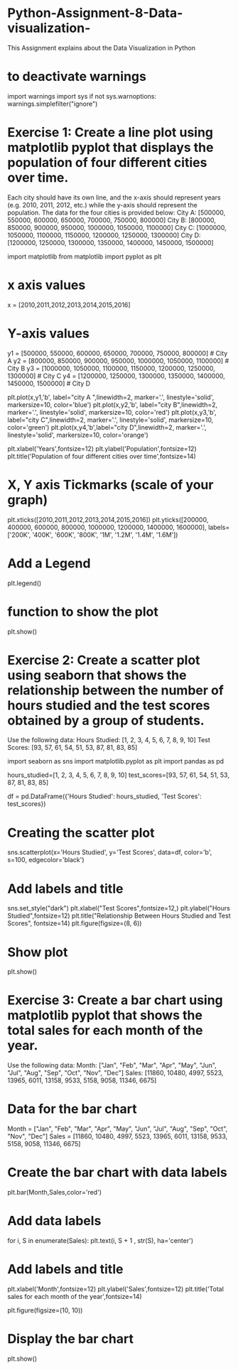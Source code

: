 # Python-Assignment-8-Data-visualization-
This  Assignment explains about the Data Visualization in Python
# to deactivate warnings
import warnings
import sys
if not sys.warnoptions:
    warnings.simplefilter("ignore")
# Exercise 1: Create a line plot using matplotlib pyplot that displays the population of four different cities over time. 
Each city should have its own line, and the x-axis should represent years (e.g. 2010, 2011, 2012, etc.) while the y-axis should represent the population. 
The data for the four cities is provided below: 
City A: [500000, 550000, 600000, 650000, 700000, 750000, 800000] 
City B: [800000, 850000, 900000, 950000, 1000000, 1050000, 1100000] 
City C: [1000000, 1050000, 1100000, 1150000, 1200000, 1250000, 1300000] 
City D: [1200000, 1250000, 1300000, 1350000, 1400000, 1450000, 1500000] 

import matplotlib
from matplotlib import pyplot as plt

# x axis values
x = [2010,2011,2012,2013,2014,2015,2016]
# Y-axis values
y1 = [500000, 550000, 600000, 650000, 700000, 750000, 800000]  # City A
y2 = [800000, 850000, 900000, 950000, 1000000, 1050000, 1100000]  # City B
y3 = [1000000, 1050000, 1100000, 1150000, 1200000, 1250000, 1300000]  # City C
y4 = [1200000, 1250000, 1300000, 1350000, 1400000, 1450000, 1500000]  # City D


plt.plot(x,y1,'b', label="city A ",linewidth=2, marker='.', linestyle='solid', markersize=10, color='blue')
plt.plot(x,y2,'b', label="city B",linewidth=2, marker='.', linestyle='solid', markersize=10, color='red')
plt.plot(x,y3,'b', label="city C",linewidth=2, marker='.', linestyle='solid', markersize=10, color='green')
plt.plot(x,y4,'b',label="city D",linewidth=2, marker='.', linestyle='solid', markersize=10, color='orange')

plt.xlabel('Years',fontsize=12)
plt.ylabel('Population',fontsize=12)
plt.title('Population of four different cities over time',fontsize=14)


# X, Y axis Tickmarks (scale of your graph)
plt.xticks([2010,2011,2012,2013,2014,2015,2016])
plt.yticks([200000, 400000, 600000, 800000, 1000000, 1200000, 1400000, 1600000], 
           labels=['200K', '400K', '600K', '800K', '1M', '1.2M', '1.4M', '1.6M'])


# Add a Legend
plt.legend() 
# function to show the plot
plt.show()

# Exercise 2: Create a scatter plot using seaborn that shows the relationship between the number of hours studied and the test scores obtained by a group of students.
Use the following data: Hours Studied: [1, 2, 3, 4, 5, 6, 7, 8, 9, 10] 
Test Scores: [93, 57, 61, 54, 51, 53, 87, 81, 83, 85] 

import seaborn as sns
import matplotlib.pyplot as plt
import pandas as pd

hours_studied=[1, 2, 3, 4, 5, 6, 7, 8, 9, 10] 
test_scores=[93, 57, 61, 54, 51, 53, 87, 81, 83, 85] 

df = pd.DataFrame({'Hours Studied': hours_studied, 'Test Scores': test_scores})

# Creating the scatter plot
sns.scatterplot(x='Hours Studied', y='Test Scores', data=df, color='b', s=100, edgecolor='black')

# Add labels and title
sns.set_style("dark")
plt.xlabel("Test Scores",fontsize=12,)
plt.ylabel("Hours Studied",fontsize=12)
plt.title("Relationship Between Hours Studied and Test Scores", fontsize=14)
plt.figure(figsize=(8, 6))
# Show plot
plt.show()

# Exercise 3: Create a bar chart using matplotlib pyplot that shows the total sales for each month of the year. 
Use the following data: Month: ["Jan", "Feb", "Mar", "Apr", "May", "Jun", "Jul", "Aug", "Sep", "Oct", "Nov", "Dec"] 
Sales: [11860, 10480, 4997, 5523, 13965, 6011, 13158, 9533, 5158, 9058, 11346, 6675]

# Data for the bar chart
Month = ["Jan", "Feb", "Mar", "Apr", "May", "Jun", "Jul", "Aug", "Sep", "Oct", "Nov", "Dec"] 
Sales = [11860, 10480, 4997, 5523, 13965, 6011, 13158, 9533, 5158, 9058, 11346, 6675]

# Create the bar chart with data labels
plt.bar(Month,Sales,color='red')

# Add data labels
for i, S in enumerate(Sales):
    plt.text(i, S + 1 , str(S), ha='center')

# Add labels and title
plt.xlabel('Month',fontsize=12)
plt.ylabel('Sales',fontsize=12)
plt.title('Total sales for each month of the year',fontsize=14)

plt.figure(figsize=(10, 10))

# Display the bar chart
plt.show()
